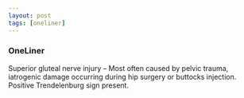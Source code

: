 ```yaml
---
layout: post
tags: [oneliner]
---
```



### OneLiner

Superior gluteal nerve injury – Most often caused by pelvic trauma, iatrogenic damage occurring during hip surgery or buttocks injection. Positive Trendelenburg sign present.
